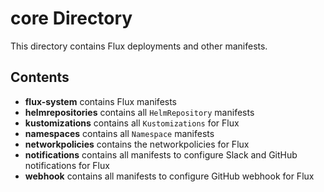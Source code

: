 # core Directory

This directory contains Flux deployments and other manifests.

## Contents

- **flux-system** contains Flux manifests
- **helmrepositories** contains all `HelmRepository` manifests
- **kustomizations** contains all `Kustomizations` for Flux
- **namespaces** contains all `Namespace` manifests
- **networkpolicies** contains the networkpolicies for Flux
- **notifications** contains all manifests to configure Slack and GitHub notifications for Flux
- **webhook** contains all manifests to configure GitHub webhook for Flux

